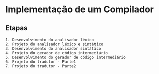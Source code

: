 # Implementação de um Compilador
## Etapas

	1. Desenvolvimento do analisador léxico
	2. Projeto do analisador léxico e sintático
	3. Desenvolvimento do analisador sintático 
    4. Projeto do gerador de código intermediário 
	5. Desenvolvimento do gerador de código intermediário
    6. Projeto do tradutor - Parte1 
    7. Projeto do tradutor - Parte2
	